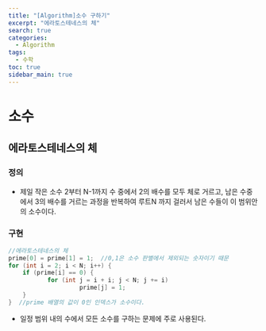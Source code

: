 ```yaml
---
title: "[Algorithm]소수 구하기"
excerpt: "에라토스테네스의 체"
search: true
categories:
  - Algorithm
tags:
  - 수학
toc: true
sidebar_main: true
---
```


# 소수

## 에라토스테네스의 체

### 정의
- 제일 작은 소수 2부터 N-1까지 수 중에서 2의 배수를 모두 체로 거르고, 남은 수중에서 3의 배수를 거르는 과정을 반복하여 루트N 까지 걸러서 남은 수들이 이 범위안의 소수이다.

### 구현

~~~cpp
//에라토스테네스의 체
prime[0] = prime[1] = 1;  //0,1은 소수 판별에서 제외되는 숫자이기 때문
for (int i = 2; i < N; i++) {
	if (prime[i] == 0) {
	       for (int j = i + i; j < N; j += i)
	                prime[j] = 1;
	}
}  //prime 배열의 값이 0인 인덱스가 소수이다.
~~~

- 일정 범위 내의 수에서 모든 소수를 구하는 문제에 주로 사용된다.
